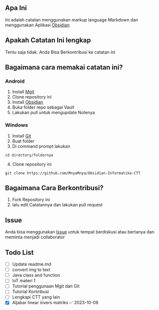 
## Apa Ini

Ini adalah catatan menggunakan markup language Markdown dan menggunakan Aplikasi [Obsidian](https://obsidian.md/)

## Apakah Catatan Ini lengkap

Tentu saja tidak. Anda Bisa Berkontribusi ke catatan ini

## Bagaimana cara memakai catatan ini?

### Android

1. Install [Mgit](https://f-droid.org/id/packages/com.manichord.mgit/)
2. Clone repository ini
3. Install [Obsidian](https://obsidian.md/)
4. Buka folder repo sebagai Vault
5. Lakukan pull untuk mengupdate Notenya

### Windows

1. Install [Git](https://git-scm.com/downloads)
2. Buat folder
3. Di command prompt lakukan
```git
cd directory/foldernya
```
4. Clone repository ini
```git
git clone https://github.com/MnyaMnya/Obsidian-Informatika-CTT
```


## Bagaimana Cara Berkontribusi?

1. Fork Repository ini
2. lalu edit Catatannya dan lakukan pull request

## Issue

Anda bisa menggunakan [Issue](https://github.com/MnyaMnya/Obsidian-Informatika-CTT/issues?q=is%3Aissue+is%3Aopen+sort%3Aupdated-desc) untuk tempat berdiskusi atau bertanya dan meminta menjadi collaborator

 
## Todo List

- [ ] Update readme.md
- [ ] convert img to text
- [ ] Java class and function
- [ ] IoT materi 1
- [ ] Tutorial penggunaan Mgit dan Git
- [ ] Tutorial Kontribusi
- [ ] Lengkapi CTT yang lain
- [x] Aljabar linear invers matriks ✅ 2023-10-08
